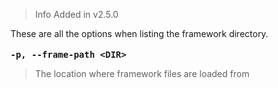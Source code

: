 <blockquote class="info">
    <span class="label label-info lb">Info</span> Added in v2.5.0
</blockquote>
These are all the options when listing the framework directory.
<br /><br />
<strong><kbd>-p, --frame-path &lt;DIR></kbd></strong>
<blockquote>The location where framework files are loaded from</blockquote>
<br />